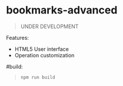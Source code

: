 # bookmarks-advanced
> UNDER DEVELOPMENT

Features:
- HTML5 User interface
- Operation customization


#build:
> `npm run build`

